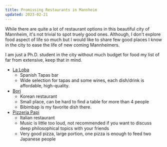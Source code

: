 ```yaml
---
title: Promissing Restaurants in Mannheim
updated: 2023-02-21
---
```


While there are quite a lot of restaurant options in this beautiful city of Mannheim, it's not trivial to spot truely good ones.
Although, I don't explore food aspect of life so much but I would like to share few good places I know in the city to ease the life of new coming Mannheimers.

I am just a Ph.D. student in the city without much budget for food my list of far from extensive, keep that in mind.

- [La Loba](https://goo.gl/maps/f7fjxFTuSXo9YS8N8)
  - Spanish Tapas bar
  - Wide selection for tapas and some wines, each dish/drink is affordable, high-quality.
- [Bori](https://goo.gl/maps/7kWmZX7kfWTgu45M7)
  - Korean restaurant
  - Small place, can be hard to find a table for more than 4 people
  - Bibimbap is my favorite dish there.
- [Pizzeria Papi](https://goo.gl/maps/6EBW2dhEvvrQ5HgF7)
  - Italian restaurant
  - Music is little too loud, not recommended if you want to discuss deep philosophical topics with your friends
  - Very good pizza, large portion, one pizza is enough to feed two Japanese people
